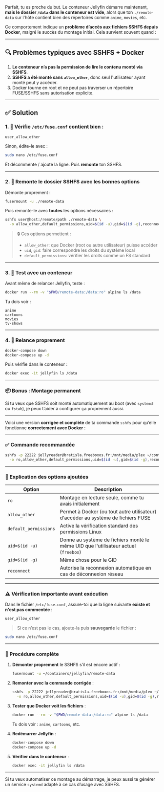 Parfait, tu es proche du but. Le conteneur Jellyfin démarre maintenant, **mais le dossier `/data` dans le conteneur est vide**, alors que ton `./remote-data` sur l'hôte contient bien des répertoires comme `anime`, `movies`, etc.

Ce comportement indique un **problème d’accès aux fichiers SSHFS depuis Docker**, malgré le succès du montage initial. Cela survient souvent quand :

---

## 🔍 Problèmes typiques avec SSHFS + Docker

1. **Le conteneur n’a pas la permission de lire le contenu monté via SSHFS**.
2. **SSHFS a été monté sans `allow_other`**, donc seul l'utilisateur ayant monté peut y accéder.
3. Docker tourne en root et ne peut pas traverser un répertoire FUSE/SSHFS sans autorisation explicite.

---

## ✅ Solution

### 1. 📌 Vérifie `/etc/fuse.conf` contient bien :

```bash
user_allow_other
```

Sinon, édite-le avec :

```bash
sudo nano /etc/fuse.conf
```

Et décommente / ajoute la ligne. Puis **remonte** ton SSHFS.

---

### 2. 🔄 Remonte le dossier SSHFS avec les bonnes options

Démonte proprement :

```bash
fusermount -u ./remote-data
```

Puis remonte-le avec **toutes** les options nécessaires :

```bash
sshfs user@host:/remote/path ./remote-data \
  -o allow_other,default_permissions,uid=$(id -u),gid=$(id -g),reconnect
```

> 🔒 Ces options permettent :
>
> * `allow_other`: que Docker (root ou autre utilisateur) puisse accéder
> * `uid`, `gid`: faire correspondre les droits du système local
> * `default_permissions`: vérifier les droits comme un FS standard

---

### 3. 🧪 Test avec un conteneur

Avant même de relancer Jellyfin, teste :

```bash
docker run --rm -v "$PWD/remote-data:/data:ro" alpine ls /data
```

Tu dois voir :

```
anime
cartoons
movies
tv-shows
```

---

### 4. 🔁 Relance proprement

```bash
docker-compose down
docker-compose up -d
```

Puis vérifie dans le conteneur :

```bash
docker exec -it jellyfin ls /data
```

---

### 📦 Bonus : Montage permanent

Si tu veux que SSHFS soit monté automatiquement au boot (avec `systemd` ou `fstab`), je peux t’aider à configurer ça proprement aussi.

---
Voici une version **corrigée et complète** de ta commande `sshfs` pour qu’elle fonctionne **correctement avec Docker** :

---

### ✅ Commande recommandée

```bash
sshfs -p 22222 jellyreader@bratisla.freeboxos.fr:/mnt/media/plex ~/containers/jellyfin/remote-data \
  -o ro,allow_other,default_permissions,uid=$(id -u),gid=$(id -g),reconnect
```

---

### 🧠 Explication des options ajoutées

| Option                | Description                                                                         |
| --------------------- | ----------------------------------------------------------------------------------- |
| `ro`                  | Montage en lecture seule, comme tu avais initialement                               |
| `allow_other`         | Permet à Docker (ou tout autre utilisateur) d'accéder au système de fichiers FUSE   |
| `default_permissions` | Active la vérification standard des permissions Linux                               |
| `uid=$(id -u)`        | Donne au système de fichiers monté le même UID que l'utilisateur actuel (`freebox`) |
| `gid=$(id -g)`        | Même chose pour le GID                                                              |
| `reconnect`           | Autorise la reconnexion automatique en cas de déconnexion réseau                    |

---

### ⚠️ Vérification importante avant exécution

Dans le fichier `/etc/fuse.conf`, assure-toi que la ligne suivante **existe et n'est pas commentée** :

```bash
user_allow_other
```

> Si ce n’est pas le cas, ajoute-la puis **sauvegarde** le fichier :

```bash
sudo nano /etc/fuse.conf
```

---

### 🔁 Procédure complète

1. **Démonter proprement** le SSHFS s’il est encore actif :

   ```bash
   fusermount -u ~/containers/jellyfin/remote-data
   ```

2. **Remonter avec la commande corrigée** :

   ```bash
   sshfs -p 22222 jellyreader@bratisla.freeboxos.fr:/mnt/media/plex ~/containers/jellyfin/remote-data \
     -o ro,allow_other,default_permissions,uid=$(id -u),gid=$(id -g),reconnect
   ```

3. **Tester que Docker voit les fichiers** :

   ```bash
   docker run --rm -v "$PWD/remote-data:/data:ro" alpine ls /data
   ```

   Tu dois voir : `anime`, `cartoons`, etc.

4. **Redémarrer Jellyfin** :

   ```bash
   docker-compose down
   docker-compose up -d
   ```

5. **Vérifier dans le conteneur** :

   ```bash
   docker exec -it jellyfin ls /data
   ```

---

Si tu veux automatiser ce montage au démarrage, je peux aussi te générer un service `systemd` adapté à ce cas d’usage avec SSHFS.


